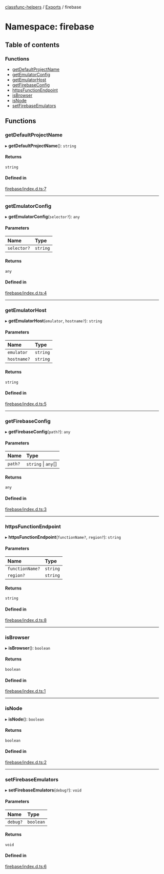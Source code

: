 [classfunc-helpers](../README.md) / [Exports](../modules.md) / firebase

# Namespace: firebase

## Table of contents

### Functions

- [getDefaultProjectName](firebase.md#getdefaultprojectname)
- [getEmulatorConfig](firebase.md#getemulatorconfig)
- [getEmulatorHost](firebase.md#getemulatorhost)
- [getFirebaseConfig](firebase.md#getfirebaseconfig)
- [httpsFunctionEndpoint](firebase.md#httpsfunctionendpoint)
- [isBrowser](firebase.md#isbrowser)
- [isNode](firebase.md#isnode)
- [setFirebaseEmulators](firebase.md#setfirebaseemulators)

## Functions

### getDefaultProjectName

▸ **getDefaultProjectName**(): `string`

#### Returns

`string`

#### Defined in

[firebase/index.d.ts:7](https://github.com/ClassFunc/classfunc-helpers/blob/7b793e2/firebase/index.d.ts#L7)

___

### getEmulatorConfig

▸ **getEmulatorConfig**(`selector?`): `any`

#### Parameters

| Name | Type |
| :------ | :------ |
| `selector?` | `string` |

#### Returns

`any`

#### Defined in

[firebase/index.d.ts:4](https://github.com/ClassFunc/classfunc-helpers/blob/7b793e2/firebase/index.d.ts#L4)

___

### getEmulatorHost

▸ **getEmulatorHost**(`emulator`, `hostname?`): `string`

#### Parameters

| Name | Type |
| :------ | :------ |
| `emulator` | `string` |
| `hostname?` | `string` |

#### Returns

`string`

#### Defined in

[firebase/index.d.ts:5](https://github.com/ClassFunc/classfunc-helpers/blob/7b793e2/firebase/index.d.ts#L5)

___

### getFirebaseConfig

▸ **getFirebaseConfig**(`path?`): `any`

#### Parameters

| Name | Type |
| :------ | :------ |
| `path?` | `string` \| `any`[] |

#### Returns

`any`

#### Defined in

[firebase/index.d.ts:3](https://github.com/ClassFunc/classfunc-helpers/blob/7b793e2/firebase/index.d.ts#L3)

___

### httpsFunctionEndpoint

▸ **httpsFunctionEndpoint**(`functionName?`, `region?`): `string`

#### Parameters

| Name | Type |
| :------ | :------ |
| `functionName?` | `string` |
| `region?` | `string` |

#### Returns

`string`

#### Defined in

[firebase/index.d.ts:8](https://github.com/ClassFunc/classfunc-helpers/blob/7b793e2/firebase/index.d.ts#L8)

___

### isBrowser

▸ **isBrowser**(): `boolean`

#### Returns

`boolean`

#### Defined in

[firebase/index.d.ts:1](https://github.com/ClassFunc/classfunc-helpers/blob/7b793e2/firebase/index.d.ts#L1)

___

### isNode

▸ **isNode**(): `boolean`

#### Returns

`boolean`

#### Defined in

[firebase/index.d.ts:2](https://github.com/ClassFunc/classfunc-helpers/blob/7b793e2/firebase/index.d.ts#L2)

___

### setFirebaseEmulators

▸ **setFirebaseEmulators**(`debug?`): `void`

#### Parameters

| Name | Type |
| :------ | :------ |
| `debug?` | `boolean` |

#### Returns

`void`

#### Defined in

[firebase/index.d.ts:6](https://github.com/ClassFunc/classfunc-helpers/blob/7b793e2/firebase/index.d.ts#L6)
